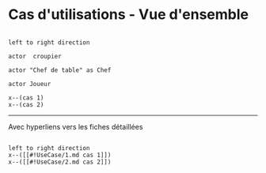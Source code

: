 # Cas d'utilisations - Vue d'ensemble

```plantuml

left to right direction

actor  croupier

actor "Chef de table" as Chef

actor Joueur

x--(cas 1)
x--(cas 2)

```
---

<!-- 
FACULTATIF: si vous utilisez un serveur web, vous pouvez lier les bulles aux documents. 
Pour voir les liens en souligné dans VSCode, mettre le rendu à SVG dans les paramètres 
-->
Avec hyperliens vers les fiches détaillées
```plantuml

left to right direction
x--([[#!UseCase/1.md cas 1]])
x--([[#!UseCase/2.md cas 2]])

```
